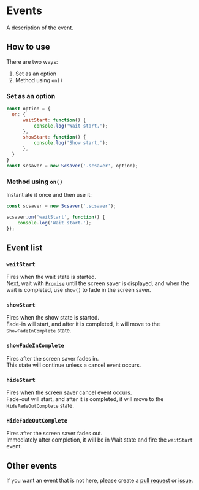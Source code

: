 # Events

A description of the event.

## How to use

There are two ways:

1. Set as an option
2. Method using `on()`

### Set as an option

```javascript
const option = {
  on: {
      waitStart: function() {
          console.log('Wait start.');
      },
      showStart: function() {
          console.log('Show start.');
      },
  }
}
const scsaver = new Scsaver('.scsaver', option);
```

### Method using `on()`

Instantiate it once and then use it:

```javascript
const scsaver = new Scsaver('.scsaver');

scsaver.on('waitStart', function() {
    console.log('Wait start.');
});
```

## Event list

### `waitStart`

Fires when the wait state is started.  
Next, wait with [`Promise`](https://developer.mozilla.org/ja/docs/Web/JavaScript/Reference/Global_Objects/Promise ':target=_blank') until the screen saver is displayed, and when the wait is completed, use `show()` to fade in the screen saver.

### `showStart`
Fires when the show state is started.  
Fade-in will start, and after it is completed, it will move to the `ShowFadeInComplete` state.

### `showFadeInComplete`
Fires after the screen saver fades in.  
This state will continue unless a cancel event occurs.

### `hideStart`

Fires when the screen saver cancel event occurs.  
Fade-out will start, and after it is completed, it will move to the `HideFadeOutComplete` state.

### `HideFadeOutComplete`

Fires after the screen saver fades out.  
Immediately after completion, it will be in Wait state and fire the `waitStart` event.

## Other events

If you want an event that is not here, please create a [pull request](https://github.com/hamalt/scsaver/pulls ':target=_blank') or [issue](https://github.com/hamalt/scsaver/issues ':target=_blank').
